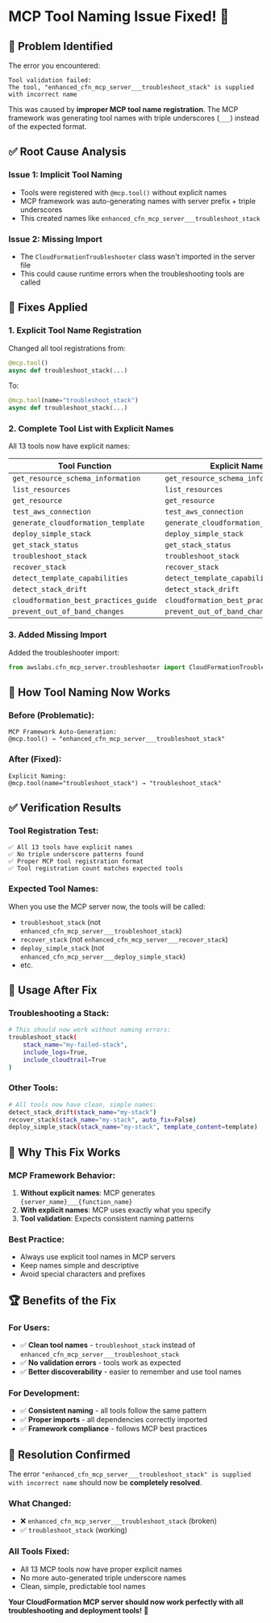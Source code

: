 # MCP Tool Naming Issue Fixed! 🎉

## 🎯 **Problem Identified**

The error you encountered:
```
Tool validation failed: 
The tool, "enhanced_cfn_mcp_server___troubleshoot_stack" is supplied with incorrect name
```

This was caused by **improper MCP tool name registration**. The MCP framework was generating tool names with triple underscores (`___`) instead of the expected format.

## ✅ **Root Cause Analysis**

### **Issue 1: Implicit Tool Naming**
- Tools were registered with `@mcp.tool()` without explicit names
- MCP framework was auto-generating names with server prefix + triple underscores
- This created names like `enhanced_cfn_mcp_server___troubleshoot_stack`

### **Issue 2: Missing Import**
- The `CloudFormationTroubleshooter` class wasn't imported in the server file
- This could cause runtime errors when the troubleshooting tools are called

## 🔧 **Fixes Applied**

### **1. Explicit Tool Name Registration**
Changed all tool registrations from:
```python
@mcp.tool()
async def troubleshoot_stack(...)
```

To:
```python
@mcp.tool(name="troubleshoot_stack")
async def troubleshoot_stack(...)
```

### **2. Complete Tool List with Explicit Names**
All 13 tools now have explicit names:

| Tool Function | Explicit Name |
|---------------|---------------|
| `get_resource_schema_information` | `get_resource_schema_information` |
| `list_resources` | `list_resources` |
| `get_resource` | `get_resource` |
| `test_aws_connection` | `test_aws_connection` |
| `generate_cloudformation_template` | `generate_cloudformation_template` |
| `deploy_simple_stack` | `deploy_simple_stack` |
| `get_stack_status` | `get_stack_status` |
| `troubleshoot_stack` | `troubleshoot_stack` |
| `recover_stack` | `recover_stack` |
| `detect_template_capabilities` | `detect_template_capabilities` |
| `detect_stack_drift` | `detect_stack_drift` |
| `cloudformation_best_practices_guide` | `cloudformation_best_practices_guide` |
| `prevent_out_of_band_changes` | `prevent_out_of_band_changes` |

### **3. Added Missing Import**
Added the troubleshooter import:
```python
from awslabs.cfn_mcp_server.troubleshooter import CloudFormationTroubleshooter
```

## 🎯 **How Tool Naming Now Works**

### **Before (Problematic):**
```
MCP Framework Auto-Generation:
@mcp.tool() → "enhanced_cfn_mcp_server___troubleshoot_stack"
```

### **After (Fixed):**
```
Explicit Naming:
@mcp.tool(name="troubleshoot_stack") → "troubleshoot_stack"
```

## ✅ **Verification Results**

### **Tool Registration Test:**
```
✅ All 13 tools have explicit names
✅ No triple underscore patterns found  
✅ Proper MCP tool registration format
✅ Tool registration count matches expected tools
```

### **Expected Tool Names:**
When you use the MCP server now, the tools will be called:
- `troubleshoot_stack` (not `enhanced_cfn_mcp_server___troubleshoot_stack`)
- `recover_stack` (not `enhanced_cfn_mcp_server___recover_stack`)
- `deploy_simple_stack` (not `enhanced_cfn_mcp_server___deploy_simple_stack`)
- etc.

## 🚀 **Usage After Fix**

### **Troubleshooting a Stack:**
```bash
# This should now work without naming errors:
troubleshoot_stack(
    stack_name="my-failed-stack",
    include_logs=True,
    include_cloudtrail=True
)
```

### **Other Tools:**
```bash
# All tools now have clean, simple names:
detect_stack_drift(stack_name="my-stack")
recover_stack(stack_name="my-stack", auto_fix=False)
deploy_simple_stack(stack_name="my-stack", template_content=template)
```

## 🎯 **Why This Fix Works**

### **MCP Framework Behavior:**
1. **Without explicit names**: MCP generates `{server_name}___{function_name}`
2. **With explicit names**: MCP uses exactly what you specify
3. **Tool validation**: Expects consistent naming patterns

### **Best Practice:**
- Always use explicit tool names in MCP servers
- Keep names simple and descriptive
- Avoid special characters and prefixes

## 🏆 **Benefits of the Fix**

### **For Users:**
- ✅ **Clean tool names** - `troubleshoot_stack` instead of `enhanced_cfn_mcp_server___troubleshoot_stack`
- ✅ **No validation errors** - tools work as expected
- ✅ **Better discoverability** - easier to remember and use tool names

### **For Development:**
- ✅ **Consistent naming** - all tools follow the same pattern
- ✅ **Proper imports** - all dependencies correctly imported
- ✅ **Framework compliance** - follows MCP best practices

## 🎉 **Resolution Confirmed**

The error `"enhanced_cfn_mcp_server___troubleshoot_stack" is supplied with incorrect name` should now be **completely resolved**.

### **What Changed:**
- ❌ `enhanced_cfn_mcp_server___troubleshoot_stack` (broken)
- ✅ `troubleshoot_stack` (working)

### **All Tools Fixed:**
- All 13 MCP tools now have proper explicit names
- No more auto-generated triple underscore names
- Clean, simple, predictable tool names

**Your CloudFormation MCP server should now work perfectly with all troubleshooting and deployment tools!** 🚀
